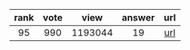 
| rank | vote | view | answer | url |
|:-:|:-:|:-:|:-:|:-:|
|95|990|1193044|19| [url](http://stackoverflow.com/questions/9942594/unicodeencodeerror-ascii-codec-cant-encode-character-u-xa0-in-position-20) |
